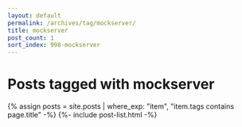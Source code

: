 ```yaml
---
layout: default
permalink: /archives/tag/mockserver/
title: mockserver
post_count: 1
sort_index: 998-mockserver
---
```

<h1 class="page-heading">Posts tagged with mockserver</h1>
{% assign posts = site.posts | where_exp: "item", "item.tags contains page.title" -%}
{%- include post-list.html -%}
